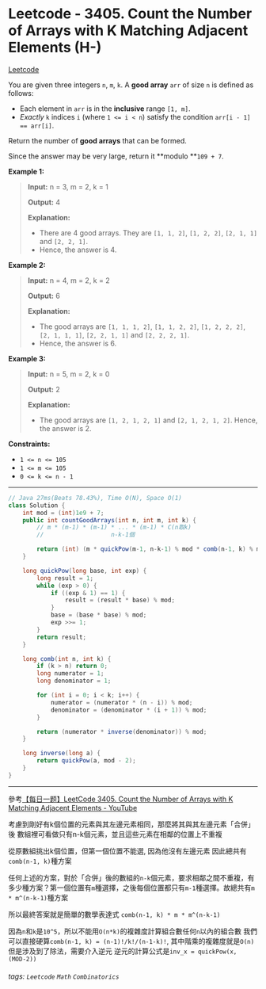 # Leetcode - 3405. Count the Number of Arrays with K Matching Adjacent Elements (H-)

[Leetcode](https://leetcode.com/problems/count-the-number-of-arrays-with-k-matching-adjacent-elements/)

You are given three integers `n`, `m`, `k`. A **good array** `arr` of size `n` is defined as follows:

-   Each element in `arr` is in the **inclusive** range `[1, m]`.
-   _Exactly_ `k` indices `i` (where `1 <= i < n`) satisfy the condition `arr[i - 1] == arr[i]`.

Return the number of **good arrays** that can be formed.

Since the answer may be very large, return it **modulo **`109 + 7`.

**Example 1:**

> **Input:** n = 3, m = 2, k = 1
> 
> **Output:** 4
> 
> **Explanation:**
> 
> -   There are 4 good arrays. They are `[1, 1, 2]`, `[1, 2, 2]`, `[2, 1, 1]` and `[2, 2, 1]`.
> -   Hence, the answer is 4.

**Example 2:**

> **Input:** n = 4, m = 2, k = 2
> 
> **Output:** 6
> 
> **Explanation:**
> 
> -   The good arrays are `[1, 1, 1, 2]`, `[1, 1, 2, 2]`, `[1, 2, 2, 2]`, `[2, 1, 1, 1]`, `[2, 2, 1, 1]` and `[2, 2, 2, 1]`.
> -   Hence, the answer is 6.

**Example 3:**

> **Input:** n = 5, m = 2, k = 0
> 
> **Output:** 2
> 
> **Explanation:**
> 
> -   The good arrays are `[1, 2, 1, 2, 1]` and `[2, 1, 2, 1, 2]`. Hence, the answer is 2.

**Constraints:**

-   `1 <= n <= 105`
-   `1 <= m <= 105`
-   `0 <= k <= n - 1`

---
```java
// Java 27ms(Beats 78.43%), Time O(N), Space O(1)
class Solution {
    int mod = (int)1e9 + 7;
    public int countGoodArrays(int n, int m, int k) {
        // m * (m-1) * (m-1) * ... * (m-1) * C(n取k)
        //                   n-k-1個

        return (int) (m * quickPow(m-1, n-k-1) % mod * comb(n-1, k) % mod);
    }

    long quickPow(long base, int exp) {
        long result = 1;
        while (exp > 0) {
            if ((exp & 1) == 1) {
                result = (result * base) % mod;
            }
            base = (base * base) % mod;
            exp >>= 1;
        }
        return result;
    }

    long comb(int n, int k) {
        if (k > n) return 0;
        long numerator = 1;
        long denominator = 1;

        for (int i = 0; i < k; i++) {
            numerator = (numerator * (n - i)) % mod;
            denominator = (denominator * (i + 1)) % mod;
        }

        return (numerator * inverse(denominator)) % mod;
    }

    long inverse(long a) {
        return quickPow(a, mod - 2);
    }
}
```
---

參考[【每日一题】LeetCode 3405. Count the Number of Arrays with K Matching Adjacent Elements - YouTube](https://youtu.be/V2AN0SKinW0)

考慮到剛好有k個位置的元素與其左邊元素相同，那麼將其與其左邊元素「合併」後
數組裡可看做只有n-k個元素，並且這些元素在相鄰的位置上不重複

從原數組挑出k個位置，但第一個位置不能選, 因為他沒有左邊元素
因此總共有`comb(n-1, k)`種方案

任何上述的方案，對於「合併」後的數組的`n-k`個元素，要求相鄰之間不重複，有多少種方案？第一個位置有`m`種選擇，之後每個位置都只有`m-1`種選擇。故總共有`m * m^(n-k-1)`種方案

所以最終答案就是簡單的數學表達式 `comb(n-1, k) * m * m^(n-k-1)`

因為`n`和`k`是`10^5`，所以不能用`O(n*k)`的複雜度計算組合數任何`n`以內的組合數
我們可以直接硬算`comb(n-1, k) = (n-1)!/k!/(n-1-k)!`, 其中階乘的複雜度就是`O(n)`
但是涉及到了除法，需要介入逆元
逆元的計算公式是`inv_x = quickPow(x, (MOD-2))`



###### tags: `Leetcode` `Math` `Combinatorics`
